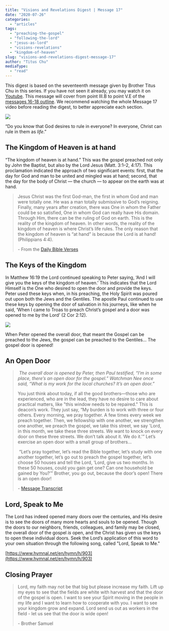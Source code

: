 ```yaml
---
title: "Visions and Revelations Digest | Message 17"
date: "2020-07-26"
categories: 
  - "articles"
tags: 
  - "preaching-the-gospel"
  - "following-the-lord"
  - "jesus-as-lord"
  - "visions-revelations"
  - "kingdom-of-heaven"
slug: "visions-and-revelations-digest-message-17"
author: "Titus Chu"
mediaType: 
  - "read"
---
```


This digest is based on the seventeenth message given by Brother Titus Chu in this series. If you have not seen it already, you may watch it on [Youtube](https://youtu.be/NiLwWddXpFs). This message will cover from point III.B to point V.E of the [messages 16-18 outline](http://english.thechurchincleveland.org/uploads/3/6/7/5/3675146/visions_and_revelations_messages_16_17___18.pdf). We recommend watching the whole Message 17 video before reading the digest, to better appreciate each section.

[![](https://lh6.googleusercontent.com/O17QR6Q-7992feVfNXM3tz5jD944r7nBTzzZKjLMgkZDYZMWoUxd7FE2I2u6DPauW5rC6rrFXN_D-EwxC9LZnT4Ni1psfwVMm5W4Y_lSDnwIJV08vJf_zIpe-Gdw6_ep62XZEs3J)](http://english.thechurchincleveland.org/uploads/3/6/7/5/3675146/msg17-quote2-2-0_orig.png)

“Do you know that God desires to rule in everyone? In everyone, Christ can rule in them as _life_.” 

## The Kingdom of Heaven is at hand

“The kingdom of heaven is at hand.” This was the gospel preached not only by John the Baptist, but also by the Lord Jesus (Matt. 3:1–2, 4:17). This proclamation indicated the approach of two significant events: first, that the day for God and man to be united and mingled was at hand; second, that the day for the body of Christ — the church — to appear on the earth was at hand.

> Jesus Christ was the first God-man, the first in whom God and man were totally one. He was a man totally submissive to God’s reigning. Finally, many years after creation, there was One in whom the Father could be so satisfied, One in whom God can really have His domain. Through Him, there can be the ruling of God on earth. This is the reality of the kingdom of heaven. In other words, the reality of the kingdom of heaven is where Christ’s life rules. The only reason that the kingdom of heaven is “at hand” is because the Lord is at hand! (Philippians 4:4).
> 
> \- From the [Daily Bible Verses](http://english.thechurchincleveland.org/uploads/3/6/7/5/3675146/daily_bible_verses_message_17.pdf)

## The Keys of the Kingdom

In Matthew 16:19 the Lord continued speaking to Peter saying, ‘And I will give you the keys of the kingdom of heaven.’ This indicates that the Lord Himself is the One who desired to open the door and provide the keys. Peter used these keys when, in his preaching, the Holy Spirit was poured out upon both the Jews and the Gentiles. The apostle Paul continued to use these keys by opening the door of salvation in his journeys, like when he said, ‘When I came to Troas to preach Christ’s gospel and a door was opened to me by the Lord’ (2 Cor 2:12).

[![](https://lh3.googleusercontent.com/4vtLr2ISLGHxlT1GkJLddrcEc68WIkYv6EPmy6fhkGUAkoLgDBxINxvOTaYZ3e-SNT1iFKO7g-RZ1bX5t7dz4SXv26e8651XKXSNPEGjzRFzz1akW-gr9b50y3r7_TRpwcR4k476)](http://english.thechurchincleveland.org/uploads/3/6/7/5/3675146/msg17-quote5-1-0_orig.png)

When Peter opened the overall door, that meant the Gospel can be preached to the Jews, the gospel can be preached to the Gentiles... The gospel door is opened!

## An Open Door

>  _The overall door is opened by Peter, then Paul testified, “I’m in some place, there’s an open door for the gospel.” Watchman Nee once said, “What is my work for the local churches? It’s an open door.”_
> 
> You just think about today, if all the good brothers—those who are experienced, who are in the lead, they have no desire to care about practical matters, like "this window needs to be repaired." This is deacon’s work. They just say, “My burden is to work with three or four others. Every morning, we pray together. A few times every week we preach together. Then, we fellowship with one another, we strengthen one another, we preach the gospel, we take this street, we say 'Lord, in this month, we take these three streets. We want to knock on every door on these three streets. We don’t talk about it. We do it.'” Let’s exercise an open door with a small group of brothers...
> 
>  “Let’s pray together, let’s read the Bible together, let’s study with one another together, let’s go out to preach the gospel together, let’s choose 50 houses and tell the Lord, ‘Lord, give us two months. In these 50 houses, could you gain get one? Can one household be gained by You?’” Brother, you go out, because the door’s open! There is an open door!
> 
> \- [Message Transcript](http://english.thechurchincleveland.org/uploads/3/6/7/5/3675146/message_17_edit.pdf)

## Lord, Speak to Me

The Lord has indeed opened many doors over the centuries, and His desire is to see the doors of many more hearts and souls to be opened. Though the doors to our neighbors, friends, colleagues, and family may be closed, the overall door of the gospel _is_ open, and the Christ has given us the keys to open these individual doors. Seek the Lord’s application of this word to your own situation through the following song, called "Lord, Speak to Me."

[https://www.hymnal.net/en/hymn/h/903](https://www.hymnal.net/en/hymn/h/903)

## Closing Prayer

> Lord, my faith may not be that big but please increase my faith. Lift up my eyes to see that the fields are white with harvest and that the door of the gospel is open. I want to see your Spirit moving in the people in my life and I want to learn how to cooperate with you. I want to see your kingdom grow and expand. Lord send us out as workers in the field - let us see that the door is wide open! 
> 
> \- Brother Samuel
